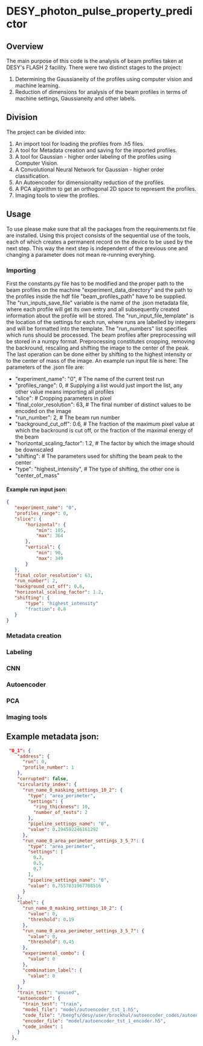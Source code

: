 # DESY_photon_pulse_property_predictor

## Overview

The main purpose of this code is the analysis of beam profiles taken at DESY's FLASH 2 facility. There were two distinct stages to the project:

1. Determining the Gaussianeity of the profiles using computer vision and machine learning.
2. Reduction of dimensions for analysis of the beam profiles in terms of machine settings, Gaussianeity and other labels.

## Division

The project can be divided into:

1. An import tool for loading the profiles from .h5 files.
2. A tool for Metadata creation and saving for the imported profiles.
3. A tool for Gaussian - higher order labeling of the profiles using Computer Vision.
4. A Convolutional Neural Network for Gaussian - higher order classification.
5. An Autoencoder for dimensionality reduction of the profiles.
6. A PCA algorithm to get an orthogonal 2D space to represent the profiles.
7. Imaging tools to view the profiles.


## Usage

To use please make sure that all the packages from the requirements.txt file are installed. Using this project consists of the sequential use of the tools, each of which creates a permanent record on the device to be used by the next step. This way the next step is independent of the previous one and changing a parameter does not mean re-running everyhing.

### Importing
First the constants.py file has to be modified and the proper path to the beam profiles on the machine "experiment_data_directory" and the path to the profiles inside the hdf file  "beam_profiles_path" have to be supplied. The "run_inputs_save_file" variable is the name of the .json metadata file, where each profile will get its own entry and all subsequently created information about the profile will be stored. The "run_input_file_template" is the location of the settings for each run, where runs are labelled by integers and will be formatted into the template. The "run_numbers" list specifies which runs should be processed. The beam profiles after preprocessing will be stored in a numpy format. Preprocessing constitutes cropping, removing the backround, rescaling and shifting the image to the center of the peak. The last operation can be done either by shifting to the highest intensity or to the center of mass of the image. 
An example run input file is here:
The parameters of the .json file are:
- "experiment_name": "0", # The name of the current test run
- "profiles_range": 0, # Supplying a list would just import the list, any other value means importing all profiles
- "slice":  # Cropping parameters in pixel  
-  "final_color_resolution": 63, # The final number of distinct values to be encoded on the image
- "run_number": 2, # The beam run number
- "background_cut_off": 0.6, # The fraction of the maximum pixel value at which the backround is cut off, or the fraction of the maximal energy of the beam
- "horizontal_scaling_factor": 1.2, # The factor by which the image should be downscaled
- "shifting": # The parameters used for shifting the beam peak to the center
- "type": "highest_intensity", # The type of shifting, the other one is "center_of_mass"
#### Example run input json:
 
 ```json
 {
    "experiment_name": "0", 
    "profiles_range": 0, 
    "slice": { 
        "horizontal": {
            "min": 105,
            "max": 364
        },
        "vertical": {
            "min": 90,
            "max": 349
        }
    },
    "final_color_resolution": 63,
    "run_number": 2, 
    "background_cut_off": 0.6,
    "horizontal_scaling_factor": 1.2, 
    "shifting": { 
        "type": "highest_intensity"
        "fraction": 0.8
    }
}
```
### Metadata creation

### Labeling

### CNN

### Autoencoder

### PCA

### Imaging tools

## Example metadata json:
``` json
 "0_1": {
    "address": {
      "run": 0,
      "profile_number": 1
    },
    "corrupted": false,
    "circularity_index": {
      "run_name_0_masking_settings_10_2": {
        "type": "area_perimeter",
        "settings": {
          "ring_thickness": 10,
          "number_of_tests": 2
        },
        "pipeline_settings_name": "0",
        "value": 0.294592246161292
      },
      "run_name_0_area_perimeter_settings_3_5_7": {
        "type": "area_perimeter",
        "settings": [
          0.3,
          0.5,
          0.7
        ],
        "pipeline_settings_name": "0",
        "value": 0.7557831967788516
      }
    },
    "label": {
      "run_name_0_masking_settings_10_2": {
        "value": 0,
        "threshold": 0.19
      },
      "run_name_0_area_perimeter_settings_3_5_7": {
        "value": 0,
        "threshold": 0.45
      },
      "experimental_combo": {
        "value": 0
      },
      "combination_label": {
        "value": 0
      }
    },
    "train_test": "unused",
    "autoencoder": {
      "train_test": "train",
      "model_file": "model/autoencoder_tst_1.h5",
      "code_file": "/beegfs/desy/user/brockhul/autoencoder_codes/autoencoder_tst_1.npy",
      "encoder_file": "model/autoencoder_tst_1_encoder.h5",
      "code_index": 1
    }
  },
 ```
 
